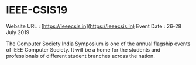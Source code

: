 # IEEE-CSIS19

Website URL : [https://ieeecsis.in](https://ieeecsis.in)
Event Date : 26-28 July 2019

The Computer Society India Symposium is one of the annual flagship events of IEEE Computer Society. It will be a home for the students and professionals of different student branches across the nation.
 
